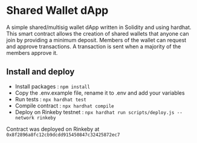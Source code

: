 # Shared Wallet dApp

A simple shared/multisig wallet dApp written in Solidity and using hardhat.
This smart contract allows the creation of shared wallets that anyone can join by providing a minimum deposit.
Members of the wallet can request and approve transactions. A transaction is sent when a majority of the members approve it.

## Install and deploy

- Install packages : `npm install`
- Copy the .env.example file, rename it to .env and add your variables
- Run tests : `npx hardhat test`
- Compile contract : `npx hardhat compile`
- Deploy on Rinkeby testnet : `npx hardhat run scripts/deploy.js --network rinkeby`

Contract was deployed on Rinkeby at `0x8f2896a8fc12cb9dcdd915450847c32425872ec7`